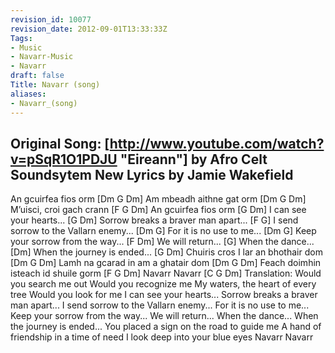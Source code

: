 ```yaml
---
revision_id: 10077
revision_date: 2012-09-01T13:33:33Z
Tags:
- Music
- Navarr-Music
- Navarr
draft: false
Title: Navarr (song)
aliases:
- Navarr_(song)
---
```

Original Song: [http://www.youtube.com/watch?v=pSqR1O1PDJU "Eireann"] by Afro Celt Soundsytem
New Lyrics by Jamie Wakefield
-------------------
An gcuirfea fios orm  [Dm G Dm]
Am mbeadh aithne gat orm [Dm G Dm]
M’uisci, croi gach crann [F G Dm]
An gcuirfea fios orm [G Dm]
I can see your hearts... [G Dm]
Sorrow breaks a braver man apart... [F G]
I send sorrow to the Vallarn enemy...  [Dm G]
For it is no use to me... [Dm G]
Keep your sorrow from the way... [F Dm]
We will return... [G]
When the dance... [Dm]
When the journey is ended... [G Dm]
Chuiris cros I lar an bhothair dom [Dm G Dm]
Lamh na gcarad in am a ghatair dom [Dm G Dm]
Feach doimhin isteach id shuile gorm [F G Dm] 
Navarr Navarr [C G Dm]
Translation:
Would you search me out
Would you recognize me
My waters, the heart of every tree
Would you look for me
I can see your hearts... 
Sorrow breaks a braver man apart... 
I send sorrow to the Vallarn enemy... 
For it is no use to me... 
Keep your sorrow from the way... 
We will return... 
When the dance... 
When the journey is ended...
You placed a sign on the road to guide me
A hand of friendship in a time of need
I look deep into your blue eyes
Navarr Navarr